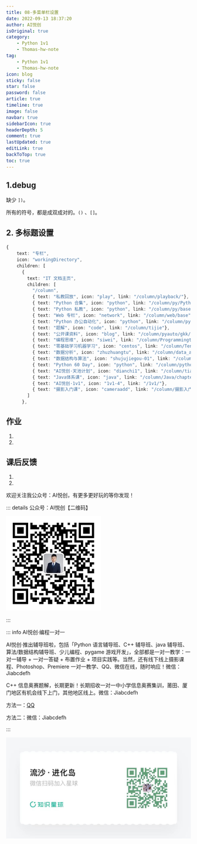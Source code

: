 ```yaml
---
title: 08-多菜单栏设置
date: 2022-09-13 18:37:20
author: AI悦创
isOriginal: true
category:
    - Python 1v1
    - Thomas-hw-note
tag:
    - Python 1v1
    - Thomas-hw-note
icon: blog
sticky: false
star: false
password: false
article: true
timeline: true
image: false
navbar: true
sidebarIcon: true
headerDepth: 5
comment: true
lastUpdated: true
editLink: true
backToTop: true
toc: true
---
```


## 1.debug

缺少 `])`。

所有的符号，都是成双成对的。`()` 、`[]`。

## 2. 多标题设置

```typescript
{ 
    text: "专栏",
    icon: "workingDirectory",
    children: [
      { 
        text: "IT 文档主页",
        children: [
          "/column",
          { text: "私教回放", icon: "play", link: "/column/playback/"},
          { text: "Python 合集", icon: "python", link: "/column/py/Python_tutorial/"},
          { text: "Python 私教", icon: "python", link: "/column/py/basequestion/"},
          { text: "Web 专栏", icon: "network", link: "/column/web/base"},
          { text: "Python 办公自动化", icon: "python", link: "/column/pyauto"},
          { text: "题解", icon: "code", link: "/column/tijie"},
          { text: "公开课资料", icon: "blog", link: "/column/pyauto/gkk/"},
          { text: "编程思维", icon: "siwei", link: "/column/Programmingthinking/"},
          { text: "零基础学习机器学习", icon: "centos", link: "/column/TensorFlow/零基础实战机器学习/"},
          { text: "数据分析", icon: "zhuzhuangtu", link: "/column/data_analysis/week1/01"},
          { text: "数据结构与算法", icon: "shujujiegou-01", link: "/column/data-structure/week1/01"},
          { text: "Python 60 Day", icon: "python", link: "/column/python60/01"},
          { text: "AI悦创·天池计划", icon: "dianchi1", link: "/column/tianchi/Python/Python01"},
          { text: "Java体系课", icon: "java", link: "/column/Java/chapter01/01.md"},
          { text: "AI悦创·1v1", icon: "1v1-4", link: "/1v1/"},
          { text: "摄影入门课", icon: "cameraadd", link: "/column/摄影入门课/"},
        ]
      },
```



## 作业

1. 
1. 




## 课后反馈

1. 
1. 

欢迎关注我公众号：AI悦创，有更多更好玩的等你发现！

::: details 公众号：AI悦创【二维码】

![](/gzh.jpg)

:::

::: info AI悦创·编程一对一

AI悦创·推出辅导班啦，包括「Python 语言辅导班、C++ 辅导班、java 辅导班、算法/数据结构辅导班、少儿编程、pygame 游戏开发」，全部都是一对一教学：一对一辅导 + 一对一答疑 + 布置作业 + 项目实践等。当然，还有线下线上摄影课程、Photoshop、Premiere 一对一教学、QQ、微信在线，随时响应！微信：Jiabcdefh

C++ 信息奥赛题解，长期更新！长期招收一对一中小学信息奥赛集训，莆田、厦门地区有机会线下上门，其他地区线上。微信：Jiabcdefh

方法一：[QQ](http://wpa.qq.com/msgrd?v=3&uin=1432803776&site=qq&menu=yes)

方法二：微信：Jiabcdefh

:::

![](/zsxq.jpg)











